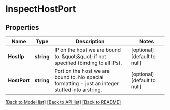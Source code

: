 # InspectHostPort

## Properties
Name | Type | Description | Notes
------------ | ------------- | ------------- | -------------
**HostIp** | **string** | IP on the host we are bound to. \&quot;\&quot; if not specified (binding to all IPs). | [optional] [default to null]
**HostPort** | **string** | Port on the host we are bound to. No special formatting - just an integer stuffed into a string. | [optional] [default to null]

[[Back to Model list]](../README.md#documentation-for-models) [[Back to API list]](../README.md#documentation-for-api-endpoints) [[Back to README]](../README.md)

